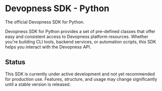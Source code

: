 # Devopness SDK - Python

The official Devopness SDK for Python.

Devopness SDK for Python provides a set of pre-defined classes that offer easy and consistent access to Devopness platform resources. Whether you're building CLI tools, backend services, or automation scripts, this SDK helps you interact with the Devopness API.

## Status

This SDK is currently under active development and not yet recommended for production use. Features, structure, and usage may change significantly until a stable version is released.
